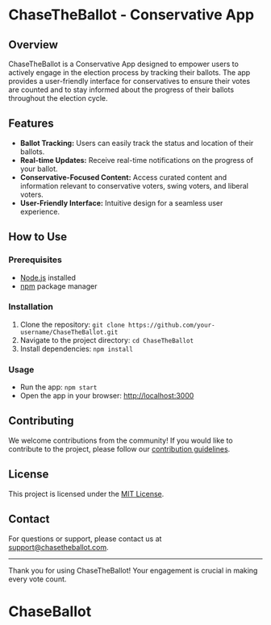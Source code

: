 # ChaseTheBallot - Conservative App

## Overview

ChaseTheBallot is a Conservative App designed to empower users to actively engage in the election process by tracking their ballots. The app provides a user-friendly interface for conservatives to ensure their votes are counted and to stay informed about the progress of their ballots throughout the election cycle.

## Features

- **Ballot Tracking:** Users can easily track the status and location of their ballots.
- **Real-time Updates:** Receive real-time notifications on the progress of your ballot.
- **Conservative-Focused Content:** Access curated content and information relevant to conservative voters, swing voters, and liberal voters.
- **User-Friendly Interface:** Intuitive design for a seamless user experience.

## How to Use

### Prerequisites

- [Node.js](https://nodejs.org/) installed
- [npm](https://www.npmjs.com/) package manager

### Installation

1. Clone the repository: `git clone https://github.com/your-username/ChaseTheBallot.git`
2. Navigate to the project directory: `cd ChaseTheBallot`
3. Install dependencies: `npm install`

### Usage

- Run the app: `npm start`
- Open the app in your browser: [http://localhost:3000](http://localhost:3000)

## Contributing

We welcome contributions from the community! If you would like to contribute to the project, please follow our [contribution guidelines](CONTRIBUTING.md).

## License

This project is licensed under the [MIT License](LICENSE).

## Contact

For questions or support, please contact us at [support@chasetheballot.com](mailto:support@chasetheballot.com).

---

Thank you for using ChaseTheBallot! Your engagement is crucial in making every vote count.
# ChaseBallot
